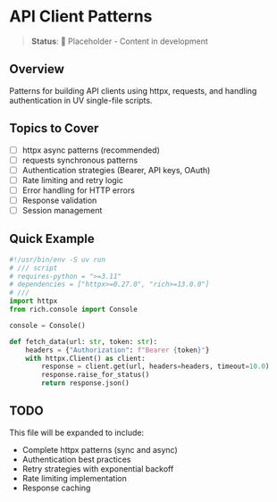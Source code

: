 # API Client Patterns

> **Status**: 🚧 Placeholder - Content in development

## Overview

Patterns for building API clients using httpx, requests, and handling authentication in UV single-file scripts.

## Topics to Cover

- [ ] httpx async patterns (recommended)
- [ ] requests synchronous patterns
- [ ] Authentication strategies (Bearer, API keys, OAuth)
- [ ] Rate limiting and retry logic
- [ ] Error handling for HTTP errors
- [ ] Response validation
- [ ] Session management

## Quick Example

```python
#!/usr/bin/env -S uv run
# /// script
# requires-python = ">=3.11"
# dependencies = ["httpx>=0.27.0", "rich>=13.0.0"]
# ///
import httpx
from rich.console import Console

console = Console()

def fetch_data(url: str, token: str):
    headers = {"Authorization": f"Bearer {token}"}
    with httpx.Client() as client:
        response = client.get(url, headers=headers, timeout=10.0)
        response.raise_for_status()
        return response.json()
```

## TODO

This file will be expanded to include:

- Complete httpx patterns (sync and async)
- Authentication best practices
- Retry strategies with exponential backoff
- Rate limiting implementation
- Response caching
